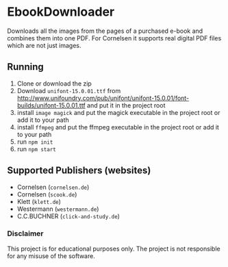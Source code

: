 # EbookDownloader

Downloads all the images from the pages of a purchased e-book and combines them into one PDF. For Cornelsen it supports real digital PDF files which are not just images.

## Running

1. Clone or download the zip
1. Download `unifont-15.0.01.ttf` from http://www.unifoundry.com/pub/unifont/unifont-15.0.01/font-builds/unifont-15.0.01.ttf and put it in the project root
1. install `image magick` and put the magick executable in the project root or add it to your path
1. install `ffmpeg` and put the ffmpeg executable in the project root or add it to your path
1. run `npm init`
1. run `npm start` 

## Supported Publishers (websites)
- Cornelsen (`cornelsen.de`)
- Cornelsen (`scook.de`)
- Klett (`klett.de`)
- Westermann (`westermann.de`)
- C.C.BUCHNER (`click-and-study.de`)

### Disclaimer
This project is for educational purposes only. The project is not responsible for any misuse of the software.